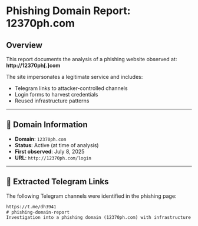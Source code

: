 # Phishing Domain Report: 12370ph.com

## Overview

This report documents the analysis of a phishing website observed at:  
**http://12370ph[.]com**

The site impersonates a legitimate service and includes:
- Telegram links to attacker-controlled channels
- Login forms to harvest credentials
- Reused infrastructure patterns

---

## 📌 Domain Information

- **Domain**: `12370ph.com`
- **Status**: Active (at time of analysis)
- **First observed**: July 8, 2025
- **URL**: `http://12370ph.com/login`

---

## 🔗 Extracted Telegram Links

The following Telegram channels were identified in the phishing page:

```txt
https://t.me/dh3941
# phishing-domain-report
Investigation into a phishing domain (12370ph.com) with infrastructure reuse and Telegram links.
